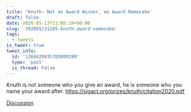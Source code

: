 ```yaml
---
title: 'Knuth: Not an Award Winner, an Award Namesake'
draft: false
date: 2020-05-13T11:05:19+00:00
slug: '202005131105-knuth-award-namesake'
tags:
  - tweets
is_tweet: true
tweet_info:
  id: '1260420835703009280'
  type: 'post'
  is_thread: False
---
```




Knuth is not someone who you give an award, he is someone who you name your award after.
<https://sigact.org/prizes/knuth/citation2020.pdf>

[Discussion](https://x.com/sytelus/status/1260420835703009280)

